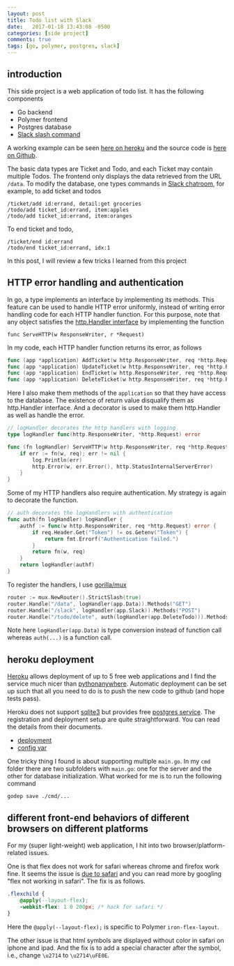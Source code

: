 ```yaml
---
layout: post
title: Todo list with Slack 
date:   2017-01-18 13:43:08 -0500
categories: [side project]
comments: true
tags: [go, polymer, postgres, slack]
---
```

## introduction

This side project is a web application of todo list.
It has the following components

* Go backend
* Polymer frontend
* Postgres database 
* [Slack slash command](https://api.slack.com/slash-commands)

A working example can be seen [here on heroku](http://todoslacker.herokuapp.com/) and the source code is [here on Github](https://github.com/nosarthur/todoslacker).

The basic data types are Ticket and Todo, and each Ticket may contain multiple Todos.
The frontend only displays the data retrieved from the URL `/data`.
To modify the database, one types commands in [Slack chatroom](https://slack.com/), for example, to add ticket and todos

```
/ticket/add id:errand, detail:get groceries
/todo/add ticket_id:errand, item:apples
/todo/add ticket_id:errand, item:oranges
```

To end ticket and todo, 

```
/ticket/end id:errand
/todo/end ticket_id:errand, idx:1
```

In this post, I will review a few tricks I learned from this project

## HTTP error handling and authentication 

In go, a type implements an interface by implementing its methods.
This feature can be used to handle HTTP error uniformly, instead of writing error handling code for each HTTP handler function.
For this purpose, note that any object satisfies the [http.Handler interface](http://golang.org/pkg/net/http/#Handler) by implementing the function

`func ServeHTTP(w ResponseWriter, r *Request)`

In my code, each HTTP handler function returns its error, as follows

``` go
func (app *application) AddTicket(w http.ResponseWriter, req *http.Request) error 
func (app *application) UpdateTicket(w http.ResponseWriter, req *http.Request) error 
func (app *application) EndTicket(w http.ResponseWriter, req *http.Request) error 
func (app *application) DeleteTicket(w http.ResponseWriter, req *http.Request) error 
```

Here I also make them methods of the `application` so that they have access to the database.
The existence of return value disqualify them as http.Handler interface. 
And a decorator is used to make them http.Handler as well as handle the error.

``` go
// logHandler decorates the http handlers with logging
type logHandler func(http.ResponseWriter, *http.Request) error

func (fn logHandler) ServeHTTP(w http.ResponseWriter, req *http.Request) {
	if err := fn(w, req); err != nil {
		log.Println(err)
		http.Error(w, err.Error(), http.StatusInternalServerError)
	}
}
```

Some of my HTTP handlers also require authentication.
My strategy is again to decorate the function.

``` go
// auth decorates the logHandlers with authentication
func auth(fn logHandler) logHandler {
	authf := func(w http.ResponseWriter, req *http.Request) error {
		if req.Header.Get("Token") != os.Getenv("Token") {
			return fmt.Errorf("Authentication failed.")
		}
		return fn(w, req)
	}
	return logHandler(authf)
}
```

To register the handlers, I use [gorilla/mux](https://github.com/gorilla/mux)

``` go
router := mux.NewRouter().StrictSlash(true)
router.Handle("/data", logHandler(app.Data)).Methods("GET")
router.Handle("/slack", logHandler(app.Slack)).Methods("POST")
router.Handle("/todo/delete", auth(logHandler(app.DeleteTodo))).Methods("DELETE")
```

Note here `logHandler(app.Data)` is type conversion instead of function call whereas `auth(...)` is a function call.

## heroku deployment 

[Heroku](https://www.heroku.com) allows deployment of up to 5 free web applications and I find the service much nicer than [pythonanywhere](https://www.pythonanywhere.com/).
Automatic deployment can be set up such that all you need to do is to push the new code to github (and hope tests pass).

Heroku does not support [sqlite3](https://godoc.org/github.com/mattn/go-sqlite3) but provides free [postgres service](https://elements.heroku.com/addons/heroku-postgresql).
The registration and deployment setup are quite straightforward. You can read the details from their documents.

* [deployment](https://devcenter.heroku.com/articles/git)
* [config var](https://devcenter.heroku.com/articles/config-vars)

One tricky thing I found is about supporting multiple `main.go`.
In my `cmd` folder there are two subfolders with `main.go`: one for the server and the other for database initialization.
What worked for me is to run the following command

```
godep save ./cmd/...
```

## different front-end behaviors of different browsers on different platforms

For my (super light-weight) web application, I hit into two browser/platform-related issues.

One is that flex does not work for safari whereas chrome and firefox work fine.
It seems the issue is [due to safari](https://github.com/PolymerElements/iron-flex-layout/issues/35) and you can read more by googling "flex not working in safari".
The fix is as follows. 

``` css
.flexchild {
	@apply(--layout-flex);
	-webkit-flex: 1 0 200px; /* hack for safari */
}
```

Here the `@apply(--layout-flex);` is specific to Polymer `iron-flex-layout`. 

The other issue is that html symbols are displayed without color in safari on iphone and ipad. 
And the fix is to add a special character after the symbol, i.e., change `\u2714` to `\u2714\uFE0E`.
